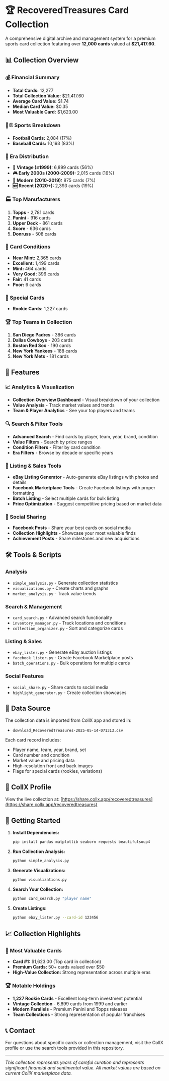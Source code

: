 # 🏆 RecoveredTreasures Card Collection

A comprehensive digital archive and management system for a premium sports card collection featuring over **12,000 cards** valued at **$21,417.60**.

## 📊 Collection Overview

### 💰 Financial Summary
- **Total Cards:** 12,277
- **Total Collection Value:** $21,417.60
- **Average Card Value:** $1.74
- **Median Card Value:** $0.35
- **Most Valuable Card:** $1,623.00

### 🏈⚾ Sports Breakdown
- **Football Cards:** 2,084 (17%)
- **Baseball Cards:** 10,193 (83%)

### 📅 Era Distribution
- **📼 Vintage (≤1999):** 6,899 cards (56%)
- **🎮 Early 2000s (2000-2009):** 2,015 cards (16%)
- **📱 Modern (2010-2019):** 875 cards (7%)
- **🆕 Recent (2020+):** 2,393 cards (19%)

### 🏭 Top Manufacturers
1. **Topps** - 2,781 cards
2. **Panini** - 916 cards
3. **Upper Deck** - 861 cards
4. **Score** - 636 cards
5. **Donruss** - 508 cards

### 💎 Card Conditions
- **Near Mint:** 2,365 cards
- **Excellent:** 1,499 cards
- **Mint:** 464 cards
- **Very Good:** 396 cards
- **Fair:** 41 cards
- **Poor:** 6 cards

### 🌟 Special Cards
- **Rookie Cards:** 1,227 cards

### 🏆 Top Teams in Collection
1. **San Diego Padres** - 386 cards
2. **Dallas Cowboys** - 203 cards
3. **Boston Red Sox** - 190 cards
4. **New York Yankees** - 188 cards
5. **New York Mets** - 181 cards

## 🚀 Features

### 📈 Analytics & Visualization
- **Collection Overview Dashboard** - Visual breakdown of your collection
- **Value Analysis** - Track market values and trends
- **Team & Player Analytics** - See your top players and teams

### 🔍 Search & Filter Tools
- **Advanced Search** - Find cards by player, team, year, brand, condition
- **Value Filters** - Search by price ranges
- **Condition Filters** - Filter by card condition
- **Era Filters** - Browse by decade or specific years

### 💼 Listing & Sales Tools
- **eBay Listing Generator** - Auto-generate eBay listings with photos and details
- **Facebook Marketplace Tools** - Create Facebook listings with proper formatting
- **Batch Listing** - Select multiple cards for bulk listing
- **Price Optimization** - Suggest competitive pricing based on market data

### 📱 Social Sharing
- **Facebook Posts** - Share your best cards on social media
- **Collection Highlights** - Showcase your most valuable finds
- **Achievement Posts** - Share milestones and new acquisitions

## 🛠️ Tools & Scripts

### Analysis
- `simple_analysis.py` - Generate collection statistics
- `visualizations.py` - Create charts and graphs
- `market_analysis.py` - Track value trends

### Search & Management
- `card_search.py` - Advanced search functionality
- `inventory_manager.py` - Track locations and conditions
- `collection_organizer.py` - Sort and categorize cards

### Listing & Sales
- `ebay_lister.py` - Generate eBay auction listings
- `facebook_lister.py` - Create Facebook Marketplace posts
- `batch_operations.py` - Bulk operations for multiple cards

### Social Features
- `social_share.py` - Share cards to social media
- `highlight_generator.py` - Create collection showcases

## 📁 Data Source

The collection data is imported from CollX app and stored in:
- `download_RecoveredTreasures-2025-05-14-071313.csv`

Each card record includes:
- Player name, team, year, brand, set
- Card number and condition
- Market value and pricing data
- High-resolution front and back images
- Flags for special cards (rookies, variations)

## 🔗 CollX Profile

View the live collection at: [https://share.collx.app/recoveredtreasures](https://share.collx.app/recoveredtreasures)

## 🚀 Getting Started

1. **Install Dependencies:**
   ```bash
   pip install pandas matplotlib seaborn requests beautifulsoup4
   ```

2. **Run Collection Analysis:**
   ```bash
   python simple_analysis.py
   ```

3. **Generate Visualizations:**
   ```bash
   python visualizations.py
   ```

4. **Search Your Collection:**
   ```bash
   python card_search.py "player name"
   ```

5. **Create Listings:**
   ```bash
   python ebay_lister.py --card-id 123456
   ```

## 📈 Collection Highlights

### 💎 Most Valuable Cards
- **Card #1:** $1,623.00 (Top card in collection)
- **Premium Cards:** 50+ cards valued over $50
- **High-Value Collection:** Strong representation across multiple eras

### 🏆 Notable Holdings
- **1,227 Rookie Cards** - Excellent long-term investment potential
- **Vintage Collection** - 6,899 cards from 1999 and earlier
- **Modern Parallels** - Premium Panini and Topps releases
- **Team Collections** - Strong representation of popular franchises

## 📞 Contact

For questions about specific cards or collection management, visit the CollX profile or use the search tools provided in this repository.

---

*This collection represents years of careful curation and represents significant financial and sentimental value. All market values are based on current CollX marketplace data.*

